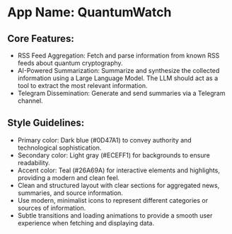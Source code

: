 # **App Name**: QuantumWatch

## Core Features:

- RSS Feed Aggregation: Fetch and parse information from known RSS feeds about quantum cryptography.
- AI-Powered Summarization: Summarize and synthesize the collected information using a Large Language Model. The LLM should act as a tool to extract the most relevant information.
- Telegram Dissemination: Generate and send summaries via a Telegram channel.

## Style Guidelines:

- Primary color: Dark blue (#0D47A1) to convey authority and technological sophistication.
- Secondary color: Light gray (#ECEFF1) for backgrounds to ensure readability.
- Accent color: Teal (#26A69A) for interactive elements and highlights, providing a modern and clean feel.
- Clean and structured layout with clear sections for aggregated news, summaries, and source information.
- Use modern, minimalist icons to represent different categories or sources of information.
- Subtle transitions and loading animations to provide a smooth user experience when fetching and displaying data.
